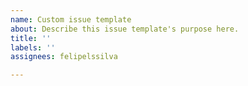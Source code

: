 ```yaml
---
name: Custom issue template
about: Describe this issue template's purpose here.
title: ''
labels: ''
assignees: felipelssilva

---
```



